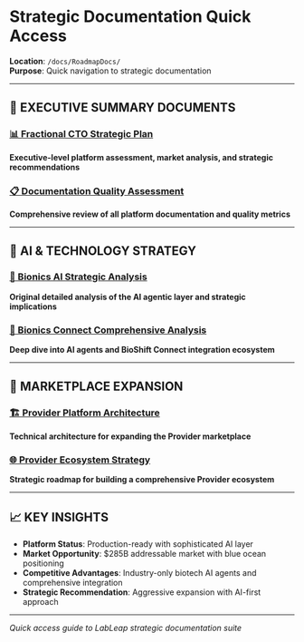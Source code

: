 # Strategic Documentation Quick Access

**Location**: `/docs/RoadmapDocs/`  
**Purpose**: Quick navigation to strategic documentation  

---

## 🎯 **EXECUTIVE SUMMARY DOCUMENTS**

### [📊 Fractional CTO Strategic Plan](./FRACTIONAL_CTO_STRATEGIC_PLAN.md)
**Executive-level platform assessment, market analysis, and strategic recommendations**

### [📋 Documentation Quality Assessment](./DOCUMENTATION_CHECKLIST.md)
**Comprehensive review of all platform documentation and quality metrics**

---

## 🤖 **AI & TECHNOLOGY STRATEGY**

### [🧠 Bionics AI Strategic Analysis](./BIONICS_AI_STRATEGIC_ANALYSIS.md)
**Original detailed analysis of the AI agentic layer and strategic implications**

### [🔗 Bionics Connect Comprehensive Analysis](./BIONICS_CONNECT_COMPREHENSIVE_ANALYSIS.md)
**Deep dive into AI agents and BioShift Connect integration ecosystem**

---

## 🏢 **MARKETPLACE EXPANSION**

### [🏗️ Provider Platform Architecture](./PROVIDER_PLATFORM_ARCHITECTURE.md)
**Technical architecture for expanding the Provider marketplace**

### [🌐 Provider Ecosystem Strategy](./PROVIDER_ECOSYSTEM_STRATEGY.md)
**Strategic roadmap for building a comprehensive Provider ecosystem**

---

## 📈 **KEY INSIGHTS**

- **Platform Status**: Production-ready with sophisticated AI layer
- **Market Opportunity**: $285B addressable market with blue ocean positioning
- **Competitive Advantages**: Industry-only biotech AI agents and comprehensive integration
- **Strategic Recommendation**: Aggressive expansion with AI-first approach

---

*Quick access guide to LabLeap strategic documentation suite*
